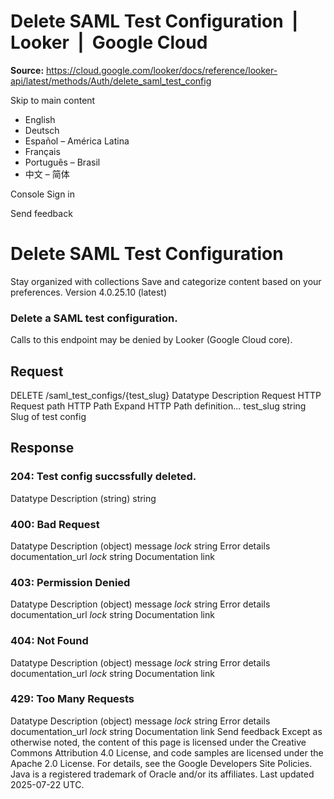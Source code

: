 # Delete SAML Test Configuration  |  Looker  |  Google Cloud

**Source:** https://cloud.google.com/looker/docs/reference/looker-api/latest/methods/Auth/delete_saml_test_config

Skip to main content 


  * English
  * Deutsch
  * Español – América Latina
  * Français
  * Português – Brasil
  * 中文 – 简体

Console  Sign in


Send feedback 
#  Delete SAML Test Configuration
Stay organized with collections  Save and categorize content based on your preferences. 
Version 4.0.25.10 (latest) 
### Delete a SAML test configuration.
Calls to this endpoint may be denied by Looker (Google Cloud core).
## Request
DELETE /saml_test_configs/{test_slug} 
Datatype
Description
Request
HTTP Request 
path
HTTP Path 
Expand HTTP Path definition... 
test_slug
string 
Slug of test config
## Response
### 204: Test config succssfully deleted.
Datatype
Description
(string)
string 
### 400: Bad Request
Datatype
Description
(object)
message
_lock_
string 
Error details
documentation_url
_lock_
string 
Documentation link
### 403: Permission Denied
Datatype
Description
(object)
message
_lock_
string 
Error details
documentation_url
_lock_
string 
Documentation link
### 404: Not Found
Datatype
Description
(object)
message
_lock_
string 
Error details
documentation_url
_lock_
string 
Documentation link
### 429: Too Many Requests
Datatype
Description
(object)
message
_lock_
string 
Error details
documentation_url
_lock_
string 
Documentation link
Send feedback 
Except as otherwise noted, the content of this page is licensed under the Creative Commons Attribution 4.0 License, and code samples are licensed under the Apache 2.0 License. For details, see the Google Developers Site Policies. Java is a registered trademark of Oracle and/or its affiliates.
Last updated 2025-07-22 UTC.


